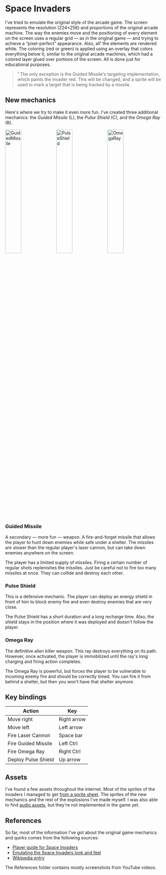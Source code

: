 # Space Invaders

I've tried to emulate the original style of the arcade game. The screen represents the resolution (224×256) and proportions of the original arcade machine. The way the enemies move and the positioning of every element on the screen uses a regular grid — as in the original game — and trying to achieve a “pixel-perfect” appearance. Also, all¹ the elements are rendered white. The coloring (red or green) is applied using an overlay that colors everything below it, similar to the original arcade machines, which had a colored layer glued over portions of the screen. All is done just for educational purposes.

> ¹ The only exception is the Guided Missile's targeting implementation, which paints the invader red. This will be changed, and a sprite will be used to mark a target that is being tracked by a missile.

## New mechanics

Here's where we try to make it even more fun. I've created three additional mechanics: the *Guided Missile* (L), the *Pulse Shield* (C), and the *Omega Ray* (R).

<img alt="GuidedMissile" src="https://user-images.githubusercontent.com/40273816/125150580-34b97980-e117-11eb-966a-148d2ea807f1.gif" width=32%> <img alt="PulseShield" src="https://user-images.githubusercontent.com/40273816/125150610-764a2480-e117-11eb-8720-c55718e9b7c8.gif" width=32%> <img alt="OmegaRay" src="https://user-images.githubusercontent.com/40273816/125150585-3f740e80-e117-11eb-81a4-fb01d7600001.gif" width=32%>

### Guided Missile

A secondary — more fun — weapon. A fire-and-forget missile that allows the player to hunt down enemies while safe under a shelter. The missiles are slower than the regular player's laser cannon, but can take down enemies anywhere on the screen. 

The player has a limited supply of missiles. Firing a certain number of regular shots replenishes the missiles. Just be careful not to fire too many missiles at once. They can collide and destroy each other.

### Pulse Shield

This is a defensive mechanic. The player can deploy an energy shield in front of him to block enemy fire and even destroy enemies that are very close.  

The Pulse Shield has a short duration and a long recharge time. Also, the shield stays in the position where it was deployed and doesn't follow the player.

### Omega Ray

The definitive alien killer weapon. This ray destroys everything on its path. However, once activated, the player is immobilized until the ray's long charging and firing action completes.

The Omega Ray is powerful, but forces the player to be vulnerable to incoming enemy fire and should be correctly timed. You can fire it from behind a shelter, but then you won't have that shelter anymore.

## Key bindings

| Action              | Key         |
|---------------------|-------------|
| Move right          | Right arrow |
| Move left           | Left arrow  |
| Fire Laser Cannon   | Space bar   |
| Fire Guided Missile | Left Ctrl   |
| Fire Omega Ray      | Right Ctrl  |
| Deploy Pulse Shield | Up arrow    |

## Assets

I've found a few assets throughout the internet. Most of the sprites of the invaders I managed to get [from a sprite sheet](https://www.deviantart.com/gooperblooper22/art/Space-Invaders-Sprite-Sheet-135338373). The sprites of the new mechanics and the rest of the explosions I've made myself. I was also able to find [audio assets](https://www.classicgaming.cc/classics/space-invaders/sounds), but they're not implemented in the game yet.

## References

So far, most of the information I've got about the original game mechanics and quirks comes from the following sources:
- [Player guide for Space Invaders](https://www.classicgaming.cc/classics/space-invaders/play-guide)
- [Emulating the Space Invaders look and feel](https://tobiasvl.github.io/blog/space-invaders/)
- [Wikipedia entry](https://en.wikipedia.org/wiki/Space_Invaders)

The References folder contains mostly screenshots from YouTube videos.
